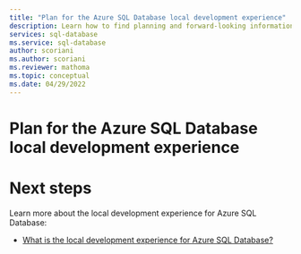 ```yaml
---
title: "Plan for the Azure SQL Database local development experience"
description: Learn how to find planning and forward-looking information for the Azure SQL Database local development experience.
services: sql-database
ms.service: sql-database
author: scoriani
ms.author: scoriani
ms.reviewer: mathoma
ms.topic: conceptual 
ms.date: 04/29/2022
---
```


# Plan for the Azure SQL Database local development experience




# Next steps

Learn more about the local development experience for Azure SQL Database:

- [What is the local development experience for Azure SQL Database?](local-dev-experience-overview.md)